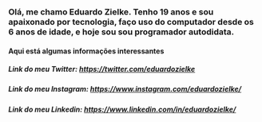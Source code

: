 ### Olá, me chamo Eduardo Zielke. Tenho 19 anos e sou apaixonado por tecnologia, faço uso do computador desde os 6 anos de idade, e hoje sou sou programador autodidata.

#### Aqui está algumas informações interessantes
 
 ##### Link do meu Twitter: https://twitter.com/eduardozielke
 ##### Link do meu Instagram: https://www.instagram.com/eduardozielke/
 ##### Link do meu Linkedin: https://www.linkedin.com/in/eduardozielke/
